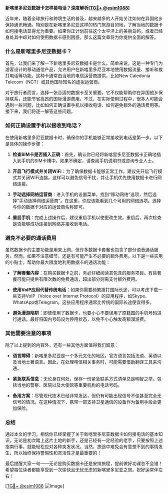 **新喀里多尼亚数据卡怎样接电话？深度解析[[TG💪+ @esim1088](https://t.me/s/esim1088)]**

近年来，随着全球旅行和跨境生活的普及，越来越多的人开始关注如何在异国他乡保持通讯畅通。特别是在新喀里多尼亚这样的热门旅游目的地，了解当地的数据卡如何接电话显得尤为重要。如果你正计划前往这个太平洋上的美丽岛屿，或者已经身处其中却对如何使用数据卡感到困惑，那么这篇文章将为你提供全面的解答。

### 什么是新喀里多尼亚数据卡？

首先，让我们来了解一下新喀里多尼亚数据卡是什么。简单来说，这是一种专门为游客设计的移动通信产品，允许用户在新喀里多尼亚本地使用数据流量、接听和拨打电话等功能。这种卡通常由当地的电信运营商提供，比如New Caledonia Telecom（NCT）或其他国际知名的虚拟运营商。

对于旅行者而言，选择一张合适的数据卡至关重要。它不仅能帮助你在异国他乡保持联系，还能节省高昂的国际漫游费用。不过，在实际使用过程中，很多人可能会遇到一些问题，比如如何正确设置手机以接收电话、如何避免额外的通话费用等。接下来，我们将逐一解答这些问题。

### 如何正确设置手机以接收到电话？

在使用新喀里多尼亚数据卡时，确保你的手机能够正常接收到电话是第一步。以下是具体的操作步骤：

1. **检查SIM卡是否插入正确**：首先，确认你已经将新喀里多尼亚数据卡正确地插入到手机的SIM卡槽中。如果不确定，请查阅手机说明书或咨询专业人士。
   
2. **开启飞行模式并关闭WiFi**：为了确保数据卡能够正常工作，建议先开启飞行模式并关闭WiFi连接。这样可以避免信号干扰，并让手机优先使用数据卡进行网络连接。

3. **手动选择网络运营商**：进入手机的设置菜单，找到“移动网络”选项，然后选择“手动选择网络运营商”。在这里，你应该能看到几个可用的网络选项。选择与你的数据卡对应的运营商名称即可。

4. **重启手机**：完成上述操作后，建议重启手机以使更改生效。重启后，再次检查是否能够成功连接到网络并接收到电话。

### 避免不必要的通话费用

虽然数据卡的主要功能是用来上网，但许多数据卡套餐也包含了部分语音通话服务。然而，如果不注意细节，还是有可能产生不必要的额外费用。以下是一些实用的小贴士，帮助你最大限度地利用数据卡的通话功能：

- **了解套餐内容**：在购买数据卡之前，务必仔细阅读其包含的服务项目。有些套餐可能只提供有限次数的免费通话，超出部分则需支付额外费用。

- **使用VoIP应用代替传统电话**：如果你需要频繁拨打国际长途，可以考虑下载一些支持VoIP（Voice over Internet Protocol）的应用程序，如Skype、WhatsApp或Telegram。这些应用程序通常比传统的国际长途便宜得多。

- **避免漫游陷阱**：即使使用了数据卡，也要小心不要误用了原籍国的手机号码进行通话。最好将国内号码设为停用状态，以免不小心触发高额漫游费。

### 其他需要注意的事项

除了以上提到的内容外，还有一些其他方面值得我们留意：

- **语言障碍**：新喀里多尼亚是一个多元文化的地区，官方语言包括法语、英语以及当地土著语言。因此，在处理电信相关事务时，可能需要借助翻译工具来沟通。

- **紧急联系信息**：无论身在何处，保存一份紧急联系方式清单总是明智之举。包括当地的警察、医院以及大使馆等重要机构的电话号码。

- **备用方案**：尽管现代技术已经非常发达，但仍有可能出现信号不佳甚至完全无信号的情况。在这种情况下，携带一部支持卫星通信的设备作为备用手段会更加保险。

### 总结

通过本文的学习，相信你已经掌握了关于新喀里多尼亚数据卡如何接电话的基本知识。无论是初次踏上这片土地的新手，还是已经有一定经验的老手，只要按照上述指南行事，就能轻松应对各种突发状况。当然，旅途中难免会有意想不到的事情发生，所以始终保持警惕性和灵活性才是最重要的！

最后提醒大家一句——无论是购买数据卡还是安排旅程，提前做好功课总不会错！希望每位读者都能享受到一次愉快且无忧无虑的新喀里多尼亚之旅。祝好运常伴左右！

[[TG💪+ @esim1088](https://t.me/s/esim1088) ![Image](https://i.postimg.cc/4NQfJmqS/Snipaste-2025-05-13-00-14-12.png)]